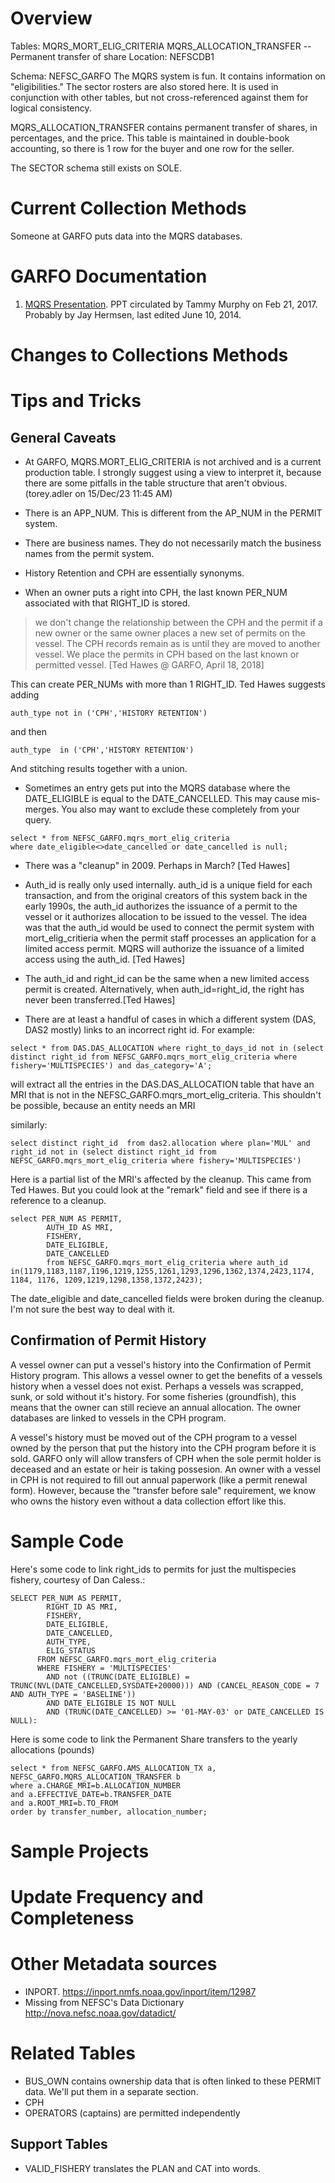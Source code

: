 # Overview
Tables: MQRS_MORT_ELIG_CRITERIA
MQRS_ALLOCATION_TRANSFER -- Permanent transfer of share
Location: NEFSCDB1

Schema: NEFSC_GARFO
The MQRS system is fun. It contains information on "eligibilities."  The sector rosters are also stored here.  It is used in conjunction with other tables, but not cross-referenced against them for logical consistency.

MQRS_ALLOCATION_TRANSFER contains permanent transfer of shares, in percentages, and the price.  This table is maintained in double-book accounting, so there is 1 row for the buyer and one row for the seller.

The SECTOR schema still exists on SOLE.
        
# Current Collection Methods
Someone at GARFO puts data into the MQRS databases.


# GARFO Documentation

1.  [MQRS Presentation](/external/MQRS%20talk.ppt).  PPT circulated by Tammy Murphy on Feb 21, 2017.  Probably by Jay Hermsen, last edited June 10, 2014.


# Changes to Collections Methods

# Tips and Tricks

## General Caveats


  *  At GARFO, MQRS.MORT_ELIG_CRITERIA is not archived and is a current production table. I strongly suggest using a view to interpret it, because there are some pitfalls in the table structure that aren't obvious.(torey.adler on 15/Dec/23 11:45 AM)

  * There is an APP_NUM. This is different from the AP_NUM in the PERMIT system.

  * There are business names. They do not necessarily match the business names from the permit system. 

  * History Retention and CPH are essentially synonyms. 
  
  * When an owner puts a right into CPH, the last known PER_NUM associated with that RIGHT_ID is stored.  

> we don't change the relationship between the CPH and the permit if a new owner or the same owner places a new set of permits on the vessel.  The CPH records remain as is until they are moved to another vessel.  We place the permits in CPH based on the last known or permitted vessel. [Ted Hawes @ GARFO, April 18, 2018]  

This can create PER_NUMs with more than 1 RIGHT_ID. Ted Hawes suggests adding
```
auth_type not in ('CPH','HISTORY RETENTION')
```
and then 
```
auth_type  in ('CPH','HISTORY RETENTION')
```
And stitching results together with a union.


  * Sometimes an entry gets put into the MQRS database where the DATE_ELIGIBLE is equal to the DATE_CANCELLED. This may cause mis-merges.  You also may want to exclude these completely from your query.
  
  ```
select * from NEFSC_GARFO.mqrs_mort_elig_criteria
  where date_eligible<>date_cancelled or date_cancelled is null;
```

  * There was a "cleanup" in 2009.  Perhaps in March?  [Ted Hawes]

  * Auth_id is really only used internally.  auth_id is a unique field for each transaction, and from the original creators of this system back in the early 1990s, the auth_id authorizes the issuance of a permit to the vessel or it authorizes allocation to be issued to the vessel.  The idea was that the auth_id would be used to connect the permit system with mort_elig_critieria when the permit staff processes an application for a limited access permit.  MQRS will authorize the issuance of a limited access using the auth_id. [Ted Hawes]
  
  * The auth_id and right_id can be the same when a new limited access permit is created. Alternatively, when auth_id=right_id, the right has never been transferred.[Ted Hawes]
  
  
  * There are at least a handful of cases in which a different system (DAS, DAS2 mostly) links to an incorrect right id. For example: 
  ```
select * from DAS.DAS_ALLOCATION where right_to_days_id not in (select distinct right_id from NEFSC_GARFO.mqrs_mort_elig_criteria where fishery='MULTISPECIES') and das_category='A';  
```
will extract all the entries in the DAS.DAS_ALLOCATION table that have an MRI that is not in the NEFSC_GARFO.mqrs_mort_elig_criteria.  This shouldn't be possible, because an entity needs an MRI 

similarly:
```
select distinct right_id  from das2.allocation where plan='MUL' and 
right_id not in (select distinct right_id from NEFSC_GARFO.mqrs_mort_elig_criteria where fishery='MULTISPECIES')
```

Here is a partial list of the MRI's affected by the cleanup. This came from Ted Hawes. But you could look at the "remark" field and see if there is a reference to a cleanup.   

```
select PER_NUM AS PERMIT,
		AUTH_ID AS MRI,
		FISHERY,
		DATE_ELIGIBLE,
		DATE_CANCELLED
		from NEFSC_GARFO.mqrs_mort_elig_criteria where auth_id in(1179,1183,1187,1196,1219,1255,1261,1293,1296,1362,1374,2423,1174, 1184, 1176, 1209,1219,1298,1358,1372,2423);  
```
The date_eligible and date_cancelled fields were broken during the cleanup. I'm not sure the best way to deal with it.

## Confirmation of Permit History
A vessel owner can put a vessel's history into the Confirmation of Permit History program. This allows a vessel owner to get the benefits of a vessels history when a vessel does not exist. Perhaps a vessels was scrapped, sunk, or sold without it's history. For some fisheries (groundfish), this means that the owner can still recieve an annual allocation.  The owner databases are linked to vessels in the CPH program. 

A vessel's history must be moved out of the CPH program to a vessel owned by the person that put the history into the CPH program before it is sold.  GARFO only will allow transfers of CPH when the sole permit holder is deceased and an estate or heir is taking possesion. An owner with a vessel in CPH is not required to fill out annual paperwork (like a permit renewal form). However, because the "transfer before sale" requirement, we know who owns the history even without a data collection effort like this.

# Sample Code

Here's some code to link right_ids to permits for just the multispecies fishery, courtesy of Dan Caless.:
```
SELECT PER_NUM AS PERMIT,
		RIGHT_ID AS MRI,
		FISHERY,
		DATE_ELIGIBLE,
		DATE_CANCELLED,
		AUTH_TYPE,
		ELIG_STATUS
	  FROM NEFSC_GARFO.mqrs_mort_elig_criteria 
	  WHERE FISHERY = 'MULTISPECIES'
		AND not ((TRUNC(DATE_ELIGIBLE) =  TRUNC(NVL(DATE_CANCELLED,SYSDATE+20000))) AND (CANCEL_REASON_CODE = 7 AND AUTH_TYPE = 'BASELINE'))
		AND DATE_ELIGIBLE IS NOT NULL
		AND (TRUNC(DATE_CANCELLED) >= '01-MAY-03' or DATE_CANCELLED IS NULL):
```

Here is some code to link the Permanent Share transfers to the yearly allocations (pounds)
```
select * from NEFSC_GARFO.AMS_ALLOCATION_TX a, NEFSC_GARFO.MQRS_ALLOCATION_TRANSFER b
where a.CHARGE_MRI=b.ALLOCATION_NUMBER
and a.EFFECTIVE_DATE=b.TRANSFER_DATE
and a.ROOT_MRI=b.TO_FROM
order by transfer_number, allocation_number;
```

  
# Sample Projects

# Update Frequency and Completeness


# Other Metadata sources
+ INPORT.  https://inport.nmfs.noaa.gov/inport/item/12987
+ Missing from NEFSC's Data Dictionary  http://nova.nefsc.noaa.gov/datadict/


# Related Tables
+ BUS_OWN contains ownership data that is often linked to these PERMIT data. We'll put them in a separate section.
+ CPH
+ OPERATORS (captains) are permitted independently 

## Support Tables
  + VALID_FISHERY translates the PLAN and CAT into words.

